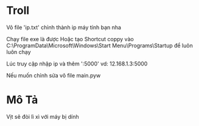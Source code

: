 # Troll
Vô file 'ip.txt' chỉnh thành ip máy tính bạn nha

Chạy file exe là được Hoặc tạo Shortcut coppy vào C:\ProgramData\Microsoft\Windows\Start Menu\Programs\Startup để luôn luôn chạy

Lúc truy cập nhập ip và thêm ':5000' vd: 12.168.1.3:5000

Nếu muốn chỉnh sửa vô file main.pyw

# Mô Tả
Vịt sẽ đòi lì xì với máy bị dính
